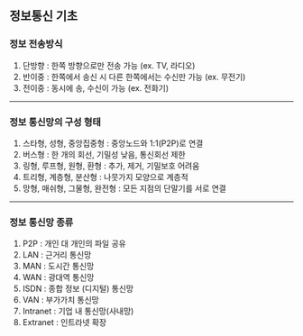 ## 정보통신 기초

### 정보 전송방식
1. 단방향 : 한쪽 방향으로만 전송 가능 (ex. TV, 라디오)
2. 반이중 : 한쪽에서 송신 시 다른 한쪽에서는 수신만 가능 (ex. 무전기)
3. 전이중 : 동시에 송, 수신이 가능 (ex. 전화기)

--- 

### 정보 통신망의 구성 형태

1. 스타형, 성형, 중앙집중형 : 중앙노드와 1:1(P2P)로 연결
2. 버스형 : 한 개의 회선, 기밀성 낮음, 통신회선 제한
3. 링형, 루프형, 원형, 환형 : 추가, 제거, 기밀보호 어려움
4. 트리형, 계층형, 분산형 : 나뭇가지 모양으로 계층적
5. 망형, 매쉬형, 그물형, 완전형 : 모든 지점의 단말기를 서로 연결

---

### 정보 통신망 종류

1. P2P : 개인 대 개인의 파일 공유
2. LAN : 근거리 통신망
3. MAN : 도시간 통신망
4. WAN : 광대역 통신망
5. ISDN : 종합 정보 (디지털) 통신망
6. VAN : 부가가치 통신망
7. Intranet : 기업 내 통신망(사내망)
8. Extranet : 인트라넷 확장
